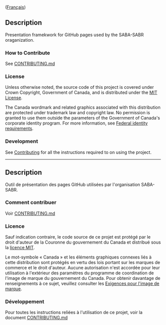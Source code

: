 ([Français](#description-1))

## Description

Presentation framekwork for GitHub pages used by the SABA-SABR oraganization. 

### How to Contribute

See [CONTRIBUTING.md](CONTRIBUTING.md)

### License

Unless otherwise noted, the source code of this project is covered under Crown Copyright, Government of Canada, and is distributed under the [MIT License](LICENSE).

The Canada wordmark and related graphics associated with this distribution are protected under trademark law and copyright law.
No permission is granted to use them outside the parameters of the Government of Canada's corporate identity program.
For more information, see [Federal identity requirements](https://www.canada.ca/en/treasury-board-secretariat/topics/government-communications/federal-identity-requirements.html).

### Development

See [Contributing](./CONTRIBUTING.md) for all the instructions required to on using the project.

______________________

## Description

Outil de présentation des pages GitHub utilisées par l'organisation SABA-SABR.

### Comment contribuer

Voir [CONTRIBUTING.md](CONTRIBUTING.md)

### Licence

Sauf indication contraire, le code source de ce projet est protégé par le droit d'auteur de la Couronne du gouvernement du Canada et distribué sous la [licence MIT](LICENSE).

Le mot-symbole « Canada » et les éléments graphiques connexes liés à cette distribution sont protégés en vertu des lois portant sur les marques de commerce et le droit d'auteur.
Aucune autorisation n'est accordée pour leur utilisation à l'extérieur des paramètres du programme de coordination de l'image de marque du gouvernement du Canada.
Pour obtenir davantage de renseignements à ce sujet, veuillez consulter les [Exigences pour l'image de marque](https://www.canada.ca/fr/secretariat-conseil-tresor/sujets/communications-gouvernementales/exigences-image-marque.html).

### Développement

Pour toutes les instructions reliées à l'utilisation de ce projet, voir la document [CONTRIBUTING.md](CONTRIBUTING.md)
